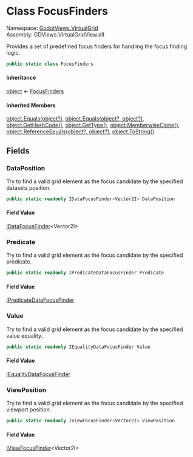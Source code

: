# <a id="GodotViews_VirtualGrid_FocusFinders"></a> Class FocusFinders

Namespace: [GodotViews.VirtualGrid](GodotViews.VirtualGrid.md)  
Assembly: GDViews.VirtualGridView.dll  

Provides a set of predefined focus finders for handling the focus finding logic.

```csharp
public static class FocusFinders
```

#### Inheritance

[object](https://learn.microsoft.com/dotnet/api/system.object) ← 
[FocusFinders](GodotViews.VirtualGrid.FocusFinders.md)

#### Inherited Members

[object.Equals\(object?\)](https://learn.microsoft.com/dotnet/api/system.object.equals\#system\-object\-equals\(system\-object\)), 
[object.Equals\(object?, object?\)](https://learn.microsoft.com/dotnet/api/system.object.equals\#system\-object\-equals\(system\-object\-system\-object\)), 
[object.GetHashCode\(\)](https://learn.microsoft.com/dotnet/api/system.object.gethashcode), 
[object.GetType\(\)](https://learn.microsoft.com/dotnet/api/system.object.gettype), 
[object.MemberwiseClone\(\)](https://learn.microsoft.com/dotnet/api/system.object.memberwiseclone), 
[object.ReferenceEquals\(object?, object?\)](https://learn.microsoft.com/dotnet/api/system.object.referenceequals), 
[object.ToString\(\)](https://learn.microsoft.com/dotnet/api/system.object.tostring)

## Fields

### <a id="GodotViews_VirtualGrid_FocusFinders_DataPosition"></a> DataPosition

Try to find a valid grid element as the focus candidate by the specified datasets position.

```csharp
public static readonly IDataFocusFinder<Vector2I> DataPosition
```

#### Field Value

 [IDataFocusFinder](GodotViews.VirtualGrid.IDataFocusFinder\-1.md)<Vector2I\>

### <a id="GodotViews_VirtualGrid_FocusFinders_Predicate"></a> Predicate

Try to find a valid grid element as the focus candidate by the specified predicate.

```csharp
public static readonly IPredicateDataFocusFinder Predicate
```

#### Field Value

 [IPredicateDataFocusFinder](GodotViews.VirtualGrid.IPredicateDataFocusFinder.md)

### <a id="GodotViews_VirtualGrid_FocusFinders_Value"></a> Value

Try to find a valid grid element as the focus candidate by the specified value equality.

```csharp
public static readonly IEqualityDataFocusFinder Value
```

#### Field Value

 [IEqualityDataFocusFinder](GodotViews.VirtualGrid.IEqualityDataFocusFinder.md)

### <a id="GodotViews_VirtualGrid_FocusFinders_ViewPosition"></a> ViewPosition

Try to find a valid grid element as the focus candidate by the specified viewport position.

```csharp
public static readonly IViewFocusFinder<Vector2I> ViewPosition
```

#### Field Value

 [IViewFocusFinder](GodotViews.VirtualGrid.IViewFocusFinder\-1.md)<Vector2I\>

